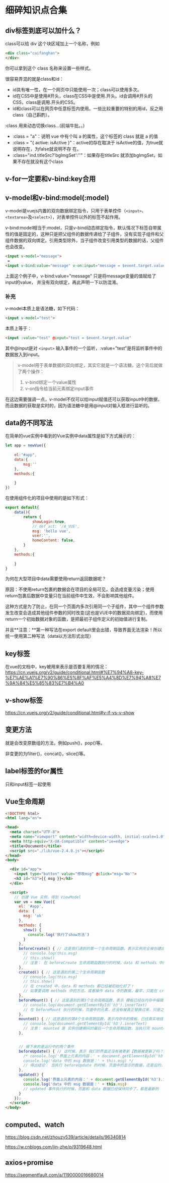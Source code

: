 # 细碎知识点合集

## div标签到底可以加什么？

class可以给 div 这个块区域加上一个名称，例如

```html
<div class="caifanghan">
</div>
```

你可以拿到这个 class 名称来设置一些样式。

很容易弄混的就是class和id：

* id具有唯一性，在一个网页中只能使用一次；class可以使用多次。
* id在CSS中是使用#开头，class在CSS中是使用.开头。id会调用#开头的CSS，class是调用.开头的CSS。
* id和class可以在网页中任意标签内使用。一些比较重要的特别的用id，反之用class（自己斟酌）。

:class 用来动态切换class...(前端牛批。。)

* :class = "a"：说明 vue 中有个叫 a 的属性，这个标签的 class 就是 a 的值
* :class = "{ active: isActive }"：active的存在取决于 isActive的值，为true就说明存在，为false就说明不存 在。
* :class="ind.titleSrc?'bgImgSet':''"：如果存在titleSrc 就添加bgImgSet，如果不存在就没有这个class

## v-for一定要和v-bind:key合用

## v-model和v-bind:model(:model)

v-model是vuejs内置的双向数据绑定指令，只用于表单控件（`<input>`、`<textarea>`及`<select>`），对表单控件以外的标签不起作用。

v-bind:model相当于:model，只是v-bind动态绑定指令，默认情况下标签自带属性的值是固定的，这种只是把父组件的数据传递给了子组件，没有实现子组件和父组件数据的双向绑定。引用类型除外，当子组件改变引用类型的数据的话，父组件也会改变。

```html
<input v-model="message"> 
 =
<input v-bind:value="message" v-on:input="message = $event.target.value" />
```

上面这个例子中，v-bind:value="message" 只是将message变量的值赋给了input的value，
并没有双向绑定，再此声明一下以防混淆。

### 补充

v-model本质上是语法糖，如下代码：

```html
<input v-model="test">
```

本质上等于：

```html
<input :value="test" @input="test = $event.target.value"
```

其中@input是对 `<input>` 输入事件的一个监听，:value="test"是将监听事件中的数据放入到input。

> v-model用于表单数据的双向绑定，其实它就是一个语法糖，这个背后就做了两个操作：
>
> 1. v-bind绑定一个value属性
> 2. v-on指令给当前元素绑定input事件

在这边需要强调一点，v-model不仅可以给input赋值还可以获取input中的数据，而且数据的获取是实时的，因为语法糖中是用@input对输入框进行监听的。

## data的不同写法

在简单的vue实例中看到的Vue实例中data属性是如下方式展示的：

```javascript
let app = newVue({
 
    el:"#app",
    data:{
        msg:''
    },
    methods:{
       
    }
})
```

在使用组件化的项目中使用的是如下形式：

```javascript
export default{
    data(){
        return {
            showLogin:true,
            // def_act: '/A_VUE',
            msg: 'hello vue',
            user:'',
            homeContent: false,
        }
    },
    methods:{
       
    }
}
```

为何在大型项目中data需要使用return返回数据呢？

原因：不使用return包裹的数据会在项目的全局可见，会造成变量污染；使用return包裹后数据中变量只在当前组件中生效，不会影响其他组件。

这种方式是为了防止，在同一个页面内多次引用同一个子组件，其中一个组件参数发生改变会造成其他组件参数的同时改变(这也是VUE中的数据双向绑定)，而使用return一个初始数据对象的函数，是把最初子组件定义的初始值进行复制。

并且**注意：**第一种写法在export default里会出错，导致界面无法渲染！所以统一使用第二种写法（data以方法形式出现）

## key标签

在vue的文档中，key被用来表示是否要复用的情况：https://cn.vuejs.org/v2/guide/conditional.html#%E7%94%A8-key-%E7%AE%A1%E7%90%86%E5%8F%AF%E5%A4%8D%E7%94%A8%E7%9A%84%E5%85%83%E7%B4%A0

## v-show标签

https://cn.vuejs.org/v2/guide/conditional.html#v-if-vs-v-show

## 变更方法

就是会改变原数组的方法，例如push()，pop()等。

非变更的为filter()，concat()，slice()等。

## label标签的for属性

只和input标签一起使用

## Vue生命周期

```html
<!DOCTYPE html>
<html lang="en">

<head>
  <meta charset="UTF-8">
  <meta name="viewport" content="width=device-width, initial-scale=1.0">
  <meta http-equiv="X-UA-Compatible" content="ie=edge">
  <title>Document</title>
  <script src="./lib/vue-2.4.0.js"></script>
</head>
<body>

  <div id="app">
    <input type="button" value="修改msg" @click="msg='No'">
    <h3 id="h3">{{ msg }}</h3>
  </div>

  <script>
    // 创建 Vue 实例，得到 ViewModel
    var vm = new Vue({
      el: '#app',
      data: {
        msg: 'ok'
      },
      methods: {
        show() {
          console.log('执行了show方法')
        }
      },
      beforeCreate() { // 这是我们遇到的第一个生命周期函数，表示实例完全被创建出来之前，会执行它
        // console.log(this.msg)
        // this.show()
        // 注意： 在 beforeCreate 生命周期函数执行的时候，data 和 methods 中的数据都还没有没初始化
      },
      created() { // 这是遇到的第二个生命周期函数
        // console.log(this.msg)
        // this.show()
        // 在 created 中，data 和 methods 都已经被初始化好了！
        // 如果要调用 methods 中的方法，或者操作 data 中的数据，最早，只能在 created 中操作
      },
      beforeMount() { // 这是遇到的第3个生命周期函数，表示 模板已经在内存中编辑完成了，但是尚未把模板渲染到页面中
        // console.log(document.getElementById('h3').innerText)
        // 在 beforeMount 执行的时候，页面中的元素，还没有被真正替换过来，只是之前写的一些模板字符串
      },
      mounted() { // 这是遇到的第4个生命周期函数，表示内存中的模板，已经真实地挂载到了页面中，用户已经可以看到渲染好的页面了
        // console.log(document.getElementById('h3').innerText)
        // 注意： mounted 是 实例创建期间的最后一个生命周期函数，当执行完 mounted 就表示，实例已经被完全创建好了，此时，如果没有其它操作的话，这个实例，就静静的 躺在我们的内存中，一动不动
      },


      // 接下来的是运行中的两个事件
      beforeUpdate() { // 这时候，表示 我们的界面还没有被更新【数据被更新了吗？数据肯定被更新了】
        /* console.log('界面上元素的内容：' + document.getElementById('h3').innerText)
        console.log('data 中的 msg 数据是：' + this.msg) */
        // 得出结论： 当执行 beforeUpdate 的时候，页面中的显示的数据，还是旧的，此时 data 数据是最新的，页面尚未和 最新的数据保持同步
      },
      updated() {
        console.log('界面上元素的内容：' + document.getElementById('h3').innerText)
        console.log('data 中的 msg 数据是：' + this.msg)
        // updated 事件执行的时候，页面和 data 数据已经保持同步了，都是最新的
      }
    });
  </script>
</body>
```

## computed、watch

https://blog.csdn.net/zhouzy539/article/details/96340814

https://w.cnblogs.com/jin-zhe/p/9319648.html

## axios+promise

https://segmentfault.com/a/1190000016680014